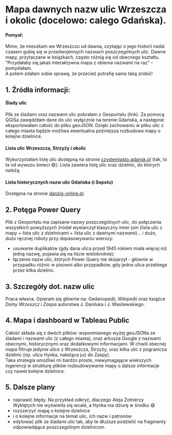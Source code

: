 
# Mapa dawnych nazw ulic Wrzeszcza i okolic (docelowo: calego Gdańska).

#### Pomysł: 
Mimo, że mieszkam we Wrzeszczu od dawna, czytając o jego historii nadal czasem gubię się w przedwojennych nazwach poszczególnych ulic. Dawne mapy, przytaczane w książkach, często różnią się od obecnego kształtu.<br>
"Przydałaby się jakaś interaktywna mapa z obiema nazwami na raz" - pomyślałam.<br>
A potem zdałam sobie sprawę, że przecież potrafię sama taką zrobić!

## 1. Źródła informacji:

#### Ślady ulic 
Plik ze śladami oraz nazwami ulic pobrałam z Geoportalu (link). Za pomocą QGISa zawędziłam dane do ulic wyłącznie na terenie Gdańska, a następnie eksportowałam całość do pliku geoJSON. Dzięki zachowaniu w pliku ulic z całego miasta będzie możliwa ewentualna późniejsza rozbudowa mapy o kolejne dzielnice.

#### Lista ulic Wrzeszcza, Strzyży i okolic
Wykorzystałam listę ulic dostępną na stronie <a href="https://czystemiasto.gdansk.pl/zdizgdanskfiles/image/gdansk_ulice_sektory_201307.pdf">czystemiasto.gdansk.pl</a> (tak, to ta od wywozu śmieci 😄). Lista zawiera listę ulic oraz dzielnic, do których należą.

#### Lista historycznych nazw ulic Gdańska (i Sopotu)
Dostępna na stronie <a href="www.danzig-online.pl/page7.html">danzig-online.pl</a>.

## 2. Potęga Power Query
Plik z Geoportalu ma zapisane nazwy poszczególnych ulic, do połączenia wszystkich powyższych źródeł wystarczył klasyczny inner join (lista ulic z mapy + lista ulic z dzielnicami + lista ulic z dawnymi nazwami)... i dużo, dużo ręcznej roboty przy dopasowywaniu wierszy:
- usuwanie duplikatów (gdy dana ulica przed 1945 rokiem miała więcej niż jedną nazwę, pojawia się na liście wielokrotnie);
- łączenie nazw ulic, których Power Query nie skojarzył - głównie w przypadku różnic w pisowni albo przypadków, gdy jedna ulica przebiega przez kilka dzielnic.

## 3. Szczegóły dot. nazw ulic
Praca własna. Opieram się głównie na: Gedanopedii, Wikipedii oraz książce <i>Dolny Wrzeszcz i Zaspa</i> autorstwa J. Daniluka i J. Wasilewskiego.

## 4. Mapa i dashboard w Tableau Public
Całość składa się z dwóch plików: wspomnianego wyżej geoJSONa ze śladami i nazwami ulic (z całego miasta), oraz arkusza Google z nazwami obecnymi, historycznymi oraz dodatkowymi informacjami. W chwili obecnej mapa filtruje jedynie ulice z Wrzeszcza, Strzyży, oraz kilka ulic z pogranicza dzielnic (np. ulica Hynka, należąca już do Zaspy).<br>
Taka strategia umożliwi mi bardzo proste, niewymagające wiekszych ingerencji w strukturę plików rozbudowywanie mapy o dalsze informacje czy nawet kolejne dzielnice.

## 5. Dalsze plany
- naprawić błędy. Na przykład odkryć, dlaczego Aleja Żołnierzy Wyklętych nie wyświetla się wcale, a Hynka ma dziurę w środku 😄
- rozszerzyć mapę o kolejne dzielnice
- i o kolejne informacje na temat ulic, ich nazw i patronów
- edytować plik ze śladami ulic tak, aby te dłuższe podzielić na fragmenty odpowiadające poszczególnym dzielnicom.
